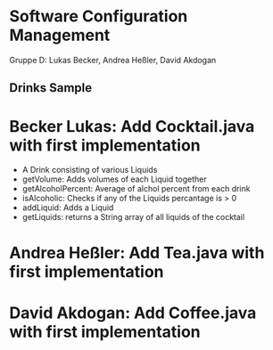 # Software Configuration Management #
Gruppe D: Lukas Becker, Andrea Heßler, David Akdogan

## Drinks Sample ###
# Becker Lukas: Add Cocktail.java with first implementation 
- A Drink consisting of various Liquids
- getVolume: Adds volumes of each Liquid together
- getAlcoholPercent: Average of alchol percent from each drink
- isAlcoholic: Checks if any of the Liquids percantage is > 0
- addLiquid: Adds a Liquid
- getLiquids: returns a String array of all liquids of the cocktail

# Andrea Heßler: Add Tea.java with first implementation
# David Akdogan: Add Coffee.java with first implementation


